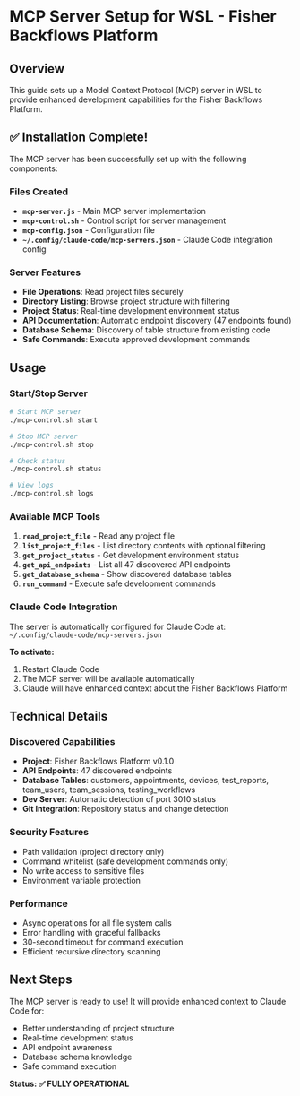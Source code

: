 # MCP Server Setup for WSL - Fisher Backflows Platform

## Overview
This guide sets up a Model Context Protocol (MCP) server in WSL to provide enhanced development capabilities for the Fisher Backflows Platform.

## ✅ Installation Complete!

The MCP server has been successfully set up with the following components:

### Files Created
- **`mcp-server.js`** - Main MCP server implementation
- **`mcp-control.sh`** - Control script for server management
- **`mcp-config.json`** - Configuration file
- **`~/.config/claude-code/mcp-servers.json`** - Claude Code integration config

### Server Features
- **File Operations**: Read project files securely
- **Directory Listing**: Browse project structure with filtering
- **Project Status**: Real-time development environment status
- **API Documentation**: Automatic endpoint discovery (47 endpoints found)
- **Database Schema**: Discovery of table structure from existing code
- **Safe Commands**: Execute approved development commands

## Usage

### Start/Stop Server
```bash
# Start MCP server
./mcp-control.sh start

# Stop MCP server
./mcp-control.sh stop

# Check status
./mcp-control.sh status

# View logs
./mcp-control.sh logs
```

### Available MCP Tools
1. **`read_project_file`** - Read any project file
2. **`list_project_files`** - List directory contents with optional filtering
3. **`get_project_status`** - Get development environment status
4. **`get_api_endpoints`** - List all 47 discovered API endpoints
5. **`get_database_schema`** - Show discovered database tables
6. **`run_command`** - Execute safe development commands

### Claude Code Integration
The server is automatically configured for Claude Code at:
`~/.config/claude-code/mcp-servers.json`

**To activate:**
1. Restart Claude Code
2. The MCP server will be available automatically
3. Claude will have enhanced context about the Fisher Backflows Platform

## Technical Details

### Discovered Capabilities
- **Project**: Fisher Backflows Platform v0.1.0
- **API Endpoints**: 47 discovered endpoints
- **Database Tables**: customers, appointments, devices, test_reports, team_users, team_sessions, testing_workflows
- **Dev Server**: Automatic detection of port 3010 status
- **Git Integration**: Repository status and change detection

### Security Features
- Path validation (project directory only)
- Command whitelist (safe development commands only)
- No write access to sensitive files
- Environment variable protection

### Performance
- Async operations for all file system calls
- Error handling with graceful fallbacks
- 30-second timeout for command execution
- Efficient recursive directory scanning

## Next Steps
The MCP server is ready to use! It will provide enhanced context to Claude Code for:
- Better understanding of project structure
- Real-time development status
- API endpoint awareness
- Database schema knowledge
- Safe command execution

**Status: ✅ FULLY OPERATIONAL**